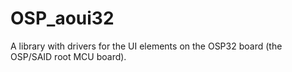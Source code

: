 # OSP_aoui32
A library with drivers for the UI elements on the OSP32 board (the OSP/SAID root MCU board).
